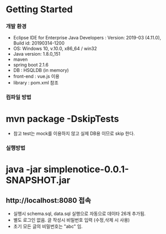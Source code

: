 # Getting Started

### 개발 환경
- Eclipse IDE for Enterprise Java Developers : Version: 2019-03 (4.11.0), Build id: 20190314-1200
- OS: Windows 10, v.10.0, x86_64 / win32
- Java version: 1.8.0_151
- maven
- spring boot 2.1.6 
- DB : HSQLDB (in memory)
- front-end : vue.js 이용
- library : pom.xml 참조


### 컴파일 방법
# mvn package -DskipTests

* 참고 test는 mock를 이용하지 않고 실제 DB용 이므로 skip 한다.


### 실행방법
# java -jar simplenotice-0.0.1-SNAPSHOT.jar
## http://localhost:8080 접속

* 실행시 schema.sql, data.sql 실행으로 자동으로 데이타 26개 추가됨.
* 별도 로그인 없음. 글 작성시 비밀번호 입력 (수정,삭제 시 사용)
* 초기 모든 글의 비밀번호는 "abc" 임. 
 

